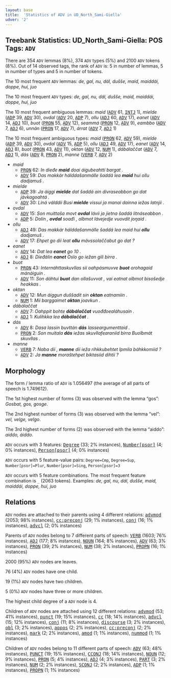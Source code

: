 ```yaml
---
layout: base
title:  'Statistics of ADV in UD_North_Sami-Giella'
udver: '2'
---
```


## Treebank Statistics: UD_North_Sami-Giella: POS Tags: `ADV`

There are 354 `ADV` lemmas (8%), 374 `ADV` types (5%) and 2100 `ADV` tokens (8%).
Out of 14 observed tags, the rank of `ADV` is: 5 in number of lemmas, 5 in number of types and 5 in number of tokens.

The 10 most frequent `ADV` lemmas: <em>de, gal, nu, dál, dušše, maid, maiddái, doppe, hui, juo</em>

The 10 most frequent `ADV` types:  <em>de, gal, nu, dál, dušše, maid, maiddái, doppe, hui, juo</em>

The 10 most frequent ambiguous lemmas: <em>maid</em> (<tt><a href="sme_giella-pos-ADV.html">ADV</a></tt> 61, <tt><a href="sme_giella-pos-INTJ.html">INTJ</a></tt> 1), <em>mielde</em> (<tt><a href="sme_giella-pos-ADP.html">ADP</a></tt> 39, <tt><a href="sme_giella-pos-ADV.html">ADV</a></tt> 30), <em>ovdal</em> (<tt><a href="sme_giella-pos-ADV.html">ADV</a></tt> 20, <tt><a href="sme_giella-pos-ADP.html">ADP</a></tt> 7), <em>ollu</em> (<tt><a href="sme_giella-pos-ADJ.html">ADJ</a></tt> 60, <tt><a href="sme_giella-pos-ADV.html">ADV</a></tt> 17), <em>eanet</em> (<tt><a href="sme_giella-pos-ADV.html">ADV</a></tt> 14, <tt><a href="sme_giella-pos-ADJ.html">ADJ</a></tt> 10), <em>buot</em> (<tt><a href="sme_giella-pos-PRON.html">PRON</a></tt> 55, <tt><a href="sme_giella-pos-ADV.html">ADV</a></tt> 12), <em>seammá</em> (<tt><a href="sme_giella-pos-PRON.html">PRON</a></tt> 12, <tt><a href="sme_giella-pos-ADV.html">ADV</a></tt> 9), <em>eambbo</em> (<tt><a href="sme_giella-pos-ADV.html">ADV</a></tt> 7, <tt><a href="sme_giella-pos-ADJ.html">ADJ</a></tt> 6), <em>unnán</em> (<tt><a href="sme_giella-pos-PRON.html">PRON</a></tt> 17, <tt><a href="sme_giella-pos-ADV.html">ADV</a></tt> 7), <em>árrat</em> (<tt><a href="sme_giella-pos-ADV.html">ADV</a></tt> 7, <tt><a href="sme_giella-pos-ADJ.html">ADJ</a></tt> 1)

The 10 most frequent ambiguous types:  <em>maid</em> (<tt><a href="sme_giella-pos-PRON.html">PRON</a></tt> 62, <tt><a href="sme_giella-pos-ADV.html">ADV</a></tt> 59), <em>mielde</em> (<tt><a href="sme_giella-pos-ADP.html">ADP</a></tt> 39, <tt><a href="sme_giella-pos-ADV.html">ADV</a></tt> 30), <em>ovdal</em> (<tt><a href="sme_giella-pos-ADV.html">ADV</a></tt> 15, <tt><a href="sme_giella-pos-ADP.html">ADP</a></tt> 5), <em>ollu</em> (<tt><a href="sme_giella-pos-ADJ.html">ADJ</a></tt> 49, <tt><a href="sme_giella-pos-ADV.html">ADV</a></tt> 17), <em>eanet</em> (<tt><a href="sme_giella-pos-ADV.html">ADV</a></tt> 14, <tt><a href="sme_giella-pos-ADJ.html">ADJ</a></tt> 8), <em>buot</em> (<tt><a href="sme_giella-pos-PRON.html">PRON</a></tt> 43, <tt><a href="sme_giella-pos-ADV.html">ADV</a></tt> 11), <em>oktan</em> (<tt><a href="sme_giella-pos-ADV.html">ADV</a></tt> 12, <tt><a href="sme_giella-pos-NUM.html">NUM</a></tt> 1), <em>dábálaččat</em> (<tt><a href="sme_giella-pos-ADV.html">ADV</a></tt> 7, <tt><a href="sme_giella-pos-ADJ.html">ADJ</a></tt> 1), <em>dás</em> (<tt><a href="sme_giella-pos-ADV.html">ADV</a></tt> 8, <tt><a href="sme_giella-pos-PRON.html">PRON</a></tt> 2), <em>manne</em> (<tt><a href="sme_giella-pos-VERB.html">VERB</a></tt> 7, <tt><a href="sme_giella-pos-ADV.html">ADV</a></tt> 2)


* <em>maid</em>
  * <tt><a href="sme_giella-pos-PRON.html">PRON</a></tt> 62: <em>In dieđe <b>maid</b> doai áigubeahtti bargat .</em>
  * <tt><a href="sme_giella-pos-ADV.html">ADV</a></tt> 59: <em>Das makkár hálddašanmálle šaddá lea <b>maid</b> hui ollu dadjamuš .</em>
* <em>mielde</em>
  * <tt><a href="sme_giella-pos-ADP.html">ADP</a></tt> 39: <em>Ja áiggi <b>mielde</b> dat šaddá ain divraseabbon go dat jávkagoahtá .</em>
  * <tt><a href="sme_giella-pos-ADV.html">ADV</a></tt> 30: <em>Liná válddii Busi <b>mielde</b> vissui ja manai dainna iežas latnjii .</em>
* <em>ovdal</em>
  * <tt><a href="sme_giella-pos-ADV.html">ADV</a></tt> 15: <em>Son muittaša movt <b>ovdal</b> lávii ja jietna šaddá litnáseabbon .</em>
  * <tt><a href="sme_giella-pos-ADP.html">ADP</a></tt> 5: <em>Dolin , <b>ovdal</b> soađi , olbmot lávejedje vuovdit joŋaid .</em>
* <em>ollu</em>
  * <tt><a href="sme_giella-pos-ADJ.html">ADJ</a></tt> 49: <em>Das makkár hálddašanmálle šaddá lea maid hui <b>ollu</b> dadjamuš .</em>
  * <tt><a href="sme_giella-pos-ADV.html">ADV</a></tt> 17: <em>Ehpet go dii leat <b>ollu</b> mávssolaččabut go dat ?</em>
* <em>eanet</em>
  * <tt><a href="sme_giella-pos-ADV.html">ADV</a></tt> 14: <em>Dat lea <b>eanet</b> go 10 .</em>
  * <tt><a href="sme_giella-pos-ADJ.html">ADJ</a></tt> 8: <em>Dieđálin <b>eanet</b> Oslo go iežan gili birra .</em>
* <em>buot</em>
  * <tt><a href="sme_giella-pos-PRON.html">PRON</a></tt> 43: <em>Internáhttaskuvllas sii oahpásmuvve <b>buot</b> orohagaid mánáiguin .</em>
  * <tt><a href="sme_giella-pos-ADV.html">ADV</a></tt> 11: <em>Son dáhtui <b>buot</b> dan ollašuvvat , vai eatnat olbmot bisošedje heakkas .</em>
* <em>oktan</em>
  * <tt><a href="sme_giella-pos-ADV.html">ADV</a></tt> 12: <em>Mun áiggun duššadit sin <b>oktan</b> eatnamiin .</em>
  * <tt><a href="sme_giella-pos-NUM.html">NUM</a></tt> 1: <em>Mii barggaimet <b>oktan</b> joavkun .</em>
* <em>dábálaččat</em>
  * <tt><a href="sme_giella-pos-ADV.html">ADV</a></tt> 7: <em>Oahppit bohte <b>dábálaččat</b> vuođđoealáhusain .</em>
  * <tt><a href="sme_giella-pos-ADJ.html">ADJ</a></tt> 1: <em>Kulihkka lea <b>dábálaččat</b> .</em>
* <em>dás</em>
  * <tt><a href="sme_giella-pos-ADV.html">ADV</a></tt> 8: <em>Dasa lassin buvttán <b>dás</b> lasseargumenttaid .</em>
  * <tt><a href="sme_giella-pos-PRON.html">PRON</a></tt> 2: <em>Son muitala <b>dás</b> iežas skuvllafearaniid birra Buolbmát skuvllas .</em>
* <em>manne</em>
  * <tt><a href="sme_giella-pos-VERB.html">VERB</a></tt> 7: <em>Naba dii , <b>manne</b> dii ieža rihkkubehtet Ipmila báhkkomiid ?</em>
  * <tt><a href="sme_giella-pos-ADV.html">ADV</a></tt> 2: <em>Ja <b>manne</b> moraštehpet biktasiid dihtii ?</em>

## Morphology

The form / lemma ratio of `ADV` is 1.056497 (the average of all parts of speech is 1.749612).

The 1st highest number of forms (3) was observed with the lemma “gos”: <em>Gosbat, gos, gosge</em>.

The 2nd highest number of forms (3) was observed with the lemma “vel”: <em>vel, velge, velgo</em>.

The 3rd highest number of forms (2) was observed with the lemma “aiddo”: <em>aiddo, áiddo</em>.

`ADV` occurs with 3 features: <tt><a href="sme_giella-feat-Degree.html">Degree</a></tt> (33; 2% instances), <tt><a href="sme_giella-feat-Number-psor.html">Number[psor]</a></tt> (4; 0% instances), <tt><a href="sme_giella-feat-Person-psor.html">Person[psor]</a></tt> (4; 0% instances)

`ADV` occurs with 5 feature-value pairs: `Degree=Cmp`, `Degree=Sup`, `Number[psor]=Plur`, `Number[psor]=Sing`, `Person[psor]=3`

`ADV` occurs with 5 feature combinations.
The most frequent feature combination is `_` (2063 tokens).
Examples: <em>de, gal, nu, dál, dušše, maid, maiddái, doppe, hui, juo</em>


## Relations

`ADV` nodes are attached to their parents using 4 different relations: <tt><a href="sme_giella-dep-advmod.html">advmod</a></tt> (2053; 98% instances), <tt><a href="sme_giella-dep-cc-preconj.html">cc:preconj</a></tt> (29; 1% instances), <tt><a href="sme_giella-dep-conj.html">conj</a></tt> (16; 1% instances), <tt><a href="sme_giella-dep-advcl.html">advcl</a></tt> (2; 0% instances)

Parents of `ADV` nodes belong to 7 different parts of speech: <tt><a href="sme_giella-pos-VERB.html">VERB</a></tt> (1603; 76% instances), <tt><a href="sme_giella-pos-ADJ.html">ADJ</a></tt> (177; 8% instances), <tt><a href="sme_giella-pos-NOUN.html">NOUN</a></tt> (164; 8% instances), <tt><a href="sme_giella-pos-ADV.html">ADV</a></tt> (63; 3% instances), <tt><a href="sme_giella-pos-PRON.html">PRON</a></tt> (39; 2% instances), <tt><a href="sme_giella-pos-NUM.html">NUM</a></tt> (38; 2% instances), <tt><a href="sme_giella-pos-PROPN.html">PROPN</a></tt> (16; 1% instances)

2000 (95%) `ADV` nodes are leaves.

76 (4%) `ADV` nodes have one child.

19 (1%) `ADV` nodes have two children.

5 (0%) `ADV` nodes have three or more children.

The highest child degree of a `ADV` node is 4.

Children of `ADV` nodes are attached using 12 different relations: <tt><a href="sme_giella-dep-advmod.html">advmod</a></tt> (53; 41% instances), <tt><a href="sme_giella-dep-punct.html">punct</a></tt> (19; 15% instances), <tt><a href="sme_giella-dep-cc.html">cc</a></tt> (18; 14% instances), <tt><a href="sme_giella-dep-advcl.html">advcl</a></tt> (15; 12% instances), <tt><a href="sme_giella-dep-conj.html">conj</a></tt> (11; 8% instances), <tt><a href="sme_giella-dep-discourse.html">discourse</a></tt> (3; 2% instances), <tt><a href="sme_giella-dep-obl.html">obl</a></tt> (3; 2% instances), <tt><a href="sme_giella-dep-appos.html">appos</a></tt> (2; 2% instances), <tt><a href="sme_giella-dep-cc-preconj.html">cc:preconj</a></tt> (2; 2% instances), <tt><a href="sme_giella-dep-mark.html">mark</a></tt> (2; 2% instances), <tt><a href="sme_giella-dep-amod.html">amod</a></tt> (1; 1% instances), <tt><a href="sme_giella-dep-nummod.html">nummod</a></tt> (1; 1% instances)

Children of `ADV` nodes belong to 11 different parts of speech: <tt><a href="sme_giella-pos-ADV.html">ADV</a></tt> (63; 48% instances), <tt><a href="sme_giella-pos-PUNCT.html">PUNCT</a></tt> (19; 15% instances), <tt><a href="sme_giella-pos-CCONJ.html">CCONJ</a></tt> (18; 14% instances), <tt><a href="sme_giella-pos-NOUN.html">NOUN</a></tt> (12; 9% instances), <tt><a href="sme_giella-pos-PRON.html">PRON</a></tt> (5; 4% instances), <tt><a href="sme_giella-pos-ADJ.html">ADJ</a></tt> (4; 3% instances), <tt><a href="sme_giella-pos-PART.html">PART</a></tt> (3; 2% instances), <tt><a href="sme_giella-pos-NUM.html">NUM</a></tt> (2; 2% instances), <tt><a href="sme_giella-pos-SCONJ.html">SCONJ</a></tt> (2; 2% instances), <tt><a href="sme_giella-pos-ADP.html">ADP</a></tt> (1; 1% instances), <tt><a href="sme_giella-pos-PROPN.html">PROPN</a></tt> (1; 1% instances)

